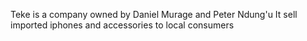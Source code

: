 Teke is a company owned by Daniel Murage and Peter Ndung'u
It sell imported iphones and accessories to local consumers
